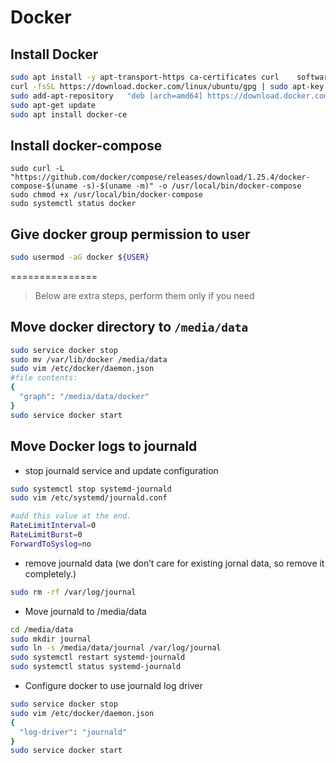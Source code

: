 # Docker

## Install Docker

```bash
sudo apt install -y apt-transport-https ca-certificates curl    software-properties-common 
curl -fsSL https://download.docker.com/linux/ubuntu/gpg | sudo apt-key add -
sudo add-apt-repository   "deb [arch=amd64] https://download.docker.com/linux/ubuntu $(lsb_release -cs) stable"
sudo apt-get update
sudo apt install docker-ce
```

## Install docker-compose

```
sudo curl -L "https://github.com/docker/compose/releases/download/1.25.4/docker-compose-$(uname -s)-$(uname -m)" -o /usr/local/bin/docker-compose
sudo chmod +x /usr/local/bin/docker-compose
sudo systemctl status docker
```

## Give docker group permission to user

```bash
sudo usermod -aG docker ${USER}
```

===============

> Below are extra steps, perform them only if you need

## Move docker directory to `/media/data`

```bash
sudo service docker stop
sudo mv /var/lib/docker /media/data
sudo vim /etc/docker/daemon.json
#file contents: 
{
  "graph": "/media/data/docker"
}
sudo service docker start
```

## Move Docker logs to journald

- stop journald service and update configuration

```bash
sudo systemctl stop systemd-journald
sudo vim /etc/systemd/journald.conf

#add this value at the end.
RateLimitInterval=0
RateLimitBurst=0
ForwardToSyslog=no
```

- remove journald data (we don’t care for existing jornal data, so remove it completely.)

```bash
sudo rm -rf /var/log/journal
```

- Move journald to /media/data

```bash
cd /media/data
sudo mkdir journal
sudo ln -s /media/data/journal /var/log/journal
sudo systemctl restart systemd-journald
sudo systemctl status systemd-journald
```

- Configure docker to use journald log driver

```bash
sudo service docker stop
sudo vim /etc/docker/daemon.json
{
  "log-driver": "journald"
}
sudo service docker start
```